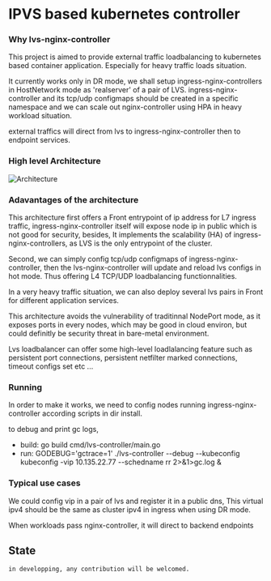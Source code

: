 # IPVS based kubernetes controller

### Why lvs-nginx-controller
This project is aimed to provide external traffic loadbalancing to kubernetes based container application.
Especially for heavy traffic loads situation.

It currently works only in DR mode, we shall setup ingress-nginx-controllers in HostNetwork mode as 'realserver' of a pair of LVS.
ingress-nginx-controller and its tcp/udp configmaps should be created in a specific namespace
and we can scale out nginx-controller using HPA in heavy workload situation.

external traffics will direct from lvs to ingress-nginx-controller then to endpoint services.


### High level Architecture
![Architecture](./docs/lvs.jpeg "Architecture")


### Adavantages of the architecture
This architecture first offers a Front entrypoint of ip address for L7 ingress traffic, ingress-nginx-controller itself will expose node ip in public which is not good for security,
besides, It implements the scalability (HA) of ingress-nginx-controllers, as LVS is the only entrypoint of the cluster.

Second, we can simply config tcp/udp configmaps of ingress-nginx-controller, then the lvs-nginx-controller will update and reload lvs
configs in hot mode. Thus offering L4 TCP/UDP loadbalancing functionnalities.

In a very heavy traffic situation, we can also deploy several lvs pairs in Front for different application services.

This architecture avoids the vulnerability of traditinnal NodePort mode, as it exposes ports in every nodes, which may be
good in cloud environ, but could definitly be security threat in bare-metal environment.

Lvs loadbalancer can offer some high-level loadlalancing feature such as persistent port connections, persistent netfilter marked connections, timeout configs set etc ...

### Running
In order to make it works, we need to config nodes running ingress-nginx-controller according scripts in dir install.

to debug and print gc logs, 
* build:	go build cmd/lvs-controller/main.go
* run:  	GODEBUG='gctrace=1' ./lvs-controller --debug --kubeconfig kubeconfig -vip 10.135.22.77 --schedname rr 2>&1>gc.log &

### Typical use cases
We could config vip in a pair of lvs and register it in a public dns, This virtual ipv4 should be the same as cluster ipv4 in ingress when using DR mode.

When workloads pass nginx-controller, it will direct to backend endpoints

## State
	in developping, any contribution will be welcomed. 

